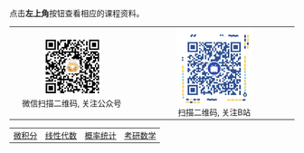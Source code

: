 点击**左上角**按钮查看相应的课程资料。







<table>
    <tr>
        <td ><center><img src="pic/wx.jpg" height = "50%" width = "50%" ><br />微信扫描二维码, 关注公众号 </center></td>
        <td ><center><img src="pic/BZ.png" height = "50%" width = "50%"><br />扫描二维码, 关注B站</center></td>
    </tr>
</table>










|                                  |                                     |                                     |                             |
| :------------------------------- | :---------------------------------- | :---------------------------------- | :-------------------------- |
| <a href='./wjf/index'>微积分</a> | <a href='./xxds/index'>线性代数</a> | <a href='./gltj/index'>概率统计</a> | <a href='kysx'>考研数学</a> |

